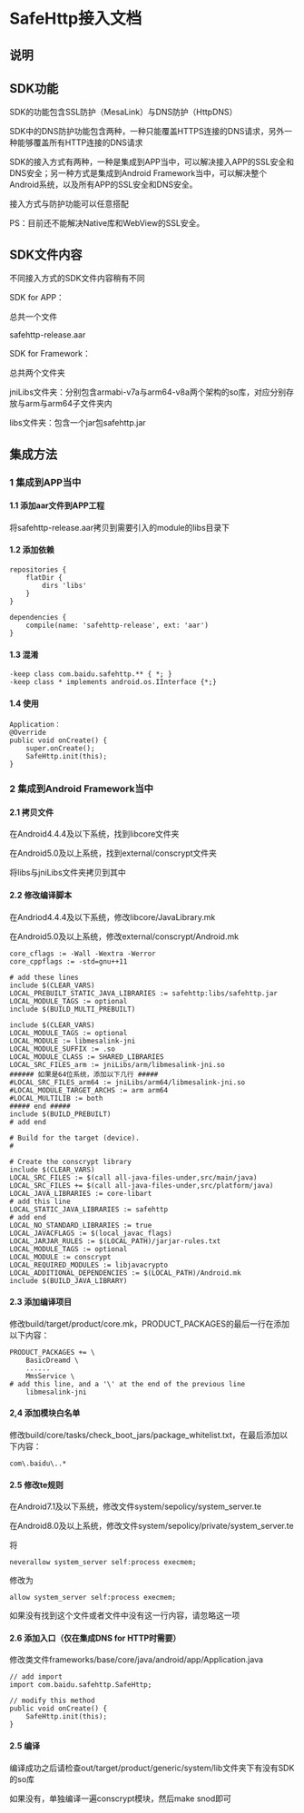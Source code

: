 # SafeHttp接入文档 
## 说明

## SDK功能
SDK的功能包含SSL防护（MesaLink）与DNS防护（HttpDNS）

SDK中的DNS防护功能包含两种，一种只能覆盖HTTPS连接的DNS请求，另外一种能够覆盖所有HTTP连接的DNS请求

SDK的接入方式有两种，一种是集成到APP当中，可以解决接入APP的SSL安全和DNS安全；另一种方式是集成到Android Framework当中，可以解决整个Android系统，以及所有APP的SSL安全和DNS安全。

接入方式与防护功能可以任意搭配

PS：目前还不能解决Native库和WebView的SSL安全。

## SDK文件内容
不同接入方式的SDK文件内容稍有不同

SDK for APP：

总共一个文件

safehttp-release.aar

SDK for Framework：

总共两个文件夹

jniLibs文件夹：分别包含armabi-v7a与arm64-v8a两个架构的so库，对应分别存放与arm与arm64子文件夹内

libs文件夹：包含一个jar包safehttp.jar

## 集成方法
### 1 集成到APP当中
#### 1.1 添加aar文件到APP工程
将safehttp-release.aar拷贝到需要引入的module的libs目录下

#### 1.2 添加依赖
```
repositories {
    flatDir {
        dirs 'libs'
    }
}

dependencies {
    compile(name: 'safehttp-release', ext: 'aar')
}
```

#### 1.3 混淆
```
-keep class com.baidu.safehttp.** { *; }
-keep class * implements android.os.IInterface {*;}
```

#### 1.4 使用
```
Application：
@Override
public void onCreate() {
    super.onCreate();
    SafeHttp.init(this);
}
```

### 2 集成到Android Framework当中
#### 2.1 拷贝文件
在Android4.4.4及以下系统，找到libcore文件夹

在Android5.0及以上系统，找到external/conscrypt文件夹

将libs与jniLibs文件夹拷贝到其中
#### 2.2 修改编译脚本
在Andriod4.4.4及以下系统，修改libcore/JavaLibrary.mk

在Android5.0及以上系统，修改external/conscrypt/Android.mk

```
core_cflags := -Wall -Wextra -Werror
core_cppflags := -std=gnu++11

# add these lines
include $(CLEAR_VARS)
LOCAL_PREBUILT_STATIC_JAVA_LIBRARIES := safehttp:libs/safehttp.jar
LOCAL_MODULE_TAGS := optional
include $(BUILD_MULTI_PREBUILT)

include $(CLEAR_VARS)
LOCAL_MODULE_TAGS := optional
LOCAL_MODULE := libmesalink-jni
LOCAL_MODULE_SUFFIX := .so
LOCAL_MODULE_CLASS := SHARED_LIBRARIES
LOCAL_SRC_FILES_arm := jniLibs/arm/libmesalink-jni.so
###### 如果是64位系统，添加以下几行 #####
#LOCAL_SRC_FILES_arm64 := jniLibs/arm64/libmesalink-jni.so
#LOCAL_MODULE_TARGET_ARCHS := arm arm64
#LOCAL_MULTILIB := both
##### end #####
include $(BUILD_PREBUILT)
# add end

# Build for the target (device).
#

# Create the conscrypt library
include $(CLEAR_VARS)
LOCAL_SRC_FILES := $(call all-java-files-under,src/main/java)
LOCAL_SRC_FILES += $(call all-java-files-under,src/platform/java)
LOCAL_JAVA_LIBRARIES := core-libart
# add this line
LOCAL_STATIC_JAVA_LIBRARIES := safehttp
# add end
LOCAL_NO_STANDARD_LIBRARIES := true
LOCAL_JAVACFLAGS := $(local_javac_flags)
LOCAL_JARJAR_RULES := $(LOCAL_PATH)/jarjar-rules.txt
LOCAL_MODULE_TAGS := optional
LOCAL_MODULE := conscrypt
LOCAL_REQUIRED_MODULES := libjavacrypto
LOCAL_ADDITIONAL_DEPENDENCIES := $(LOCAL_PATH)/Android.mk
include $(BUILD_JAVA_LIBRARY)
```

#### 2.3 添加编译项目
修改build/target/product/core.mk，PRODUCT_PACKAGES的最后一行在添加以下内容：
```
PRODUCT_PACKAGES += \
    BasicDreamd \
    ......
    MmsService \
# add this line, and a '\' at the end of the previous line
    libmesalink-jni
```

#### 2,4 添加模块白名单
修改build/core/tasks/check_boot_jars/package_whitelist.txt，在最后添加以下内容：
```
com\.baidu\..*
```

#### 2.5 修改te规则
在Android7.1及以下系统，修改文件system/sepolicy/system_server.te

在Android8.0及以上系统，修改文件system/sepolicy/private/system_server.te

将
```
neverallow system_server self:process execmem;
```
修改为
```
allow system_server self:process execmem;
```
如果没有找到这个文件或者文件中没有这一行内容，请忽略这一项

#### 2.6 添加入口（仅在集成DNS for HTTP时需要）
修改类文件frameworks/base/core/java/android/app/Application.java
```
// add import
import com.baidu.safehttp.SafeHttp;

// modify this method
public void onCreate() {
    SafeHttp.init(this);
}
```

#### 2.5 编译
编译成功之后请检查out/target/product/generic/system/lib文件夹下有没有SDK的so库

如果没有，单独编译一遍conscrypt模块，然后make snod即可
